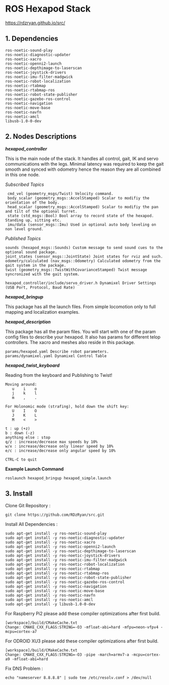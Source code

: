 # ROS Hexapod Stack

https://rdzryan.github.io/src/

## 1. Dependencies

```
ros-noetic-sound-play
ros-noetic-diagnostic-updater
ros-noetic-xacro
ros-noetic-openni2-launch
ros-noetic-depthimage-to-laserscan
ros-noetic-joystick-drivers
ros-noetic-imu-filter-madgwick
ros-noetic-robot-localization
ros-noetic-rtabmap
ros-noetic-rtabmap-ros
ros-noetic-robot-state-publisher
ros-noetic-gazebo-ros-control
ros-noetic-navigation
ros-noetic-move-base
ros-noetic-navfn
ros-noetic-amcl
libusb-1.0-0-dev
```

## 2. Nodes Descriptions

**_hexapod_controller_**

This is the main node of the stack. It handles all control, gait, IK and servo communications with the legs. Minimal latency was required to keep the gait smooth and synced with odometry hence the reason they are all combined in this one node.

*Subscribed Topics*

     cmd_vel (geometry_msgs/Twist) Velocity command. 
     body_scalar (geometry_msgs::AccelStamped) Scalar to modifiy the orientation of the body.
     head_scalar (geometry_msgs::AccelStamped) Scalar to modifiy the pan and tilt of the optional turret.
     state (std_msgs::Bool) Bool array to record state of the hexapod. Standing up, sitting etc.
     imu/data (sensor_msgs::Imu) Used in optional auto body leveling on non level ground.
     
*Published Topics*

    sounds (hexapod_msgs::Sounds) Custom message to send sound cues to the optional sound package.
    joint_states (sensor_msgs::JointState) Joint states for rviz and such.
    odometry/calculated (nav_msgs::Odometry) Calculated odometry from the gait system in the package.
    twist (geometry_msgs::TwistWithCovarianceStamped) Twist message syncronized with the gait system. 
     
```
hexapod_controller/include/servo_driver.h Dynamixel Driver Settings (USB Port, Protocol, Baud Rate)
```


**_hexapod_bringup_**

This package has all the launch files. From simple locomotion only to full mapping and localization examples. 

**_hexapod_description_**

This package has all the param files. You will start with one of the param config files to describe your hexapod. It also has params for different telop controllers. The xacro and meshes also reside in this package.

```
params/hexapod.yaml Describe robot parameters.
params/dynamixel.yaml Dynamixel Control Table
```

**_hexapod_twist_keyboard_**

Reading from the keyboard and Publishing to Twist!

```
Moving around:
   u    i    o
   j    k    l
   m    ,    .
   ```

```
For Holonomic mode (strafing), hold down the shift key:
   U    I    O
   J    K    L
   M    <    >
   ```

```
t : up (+z)
b : down (-z)
anything else : stop
q/z : increase/decrease max speeds by 10%
w/x : increase/decrease only linear speed by 10%
e/c : increase/decrease only angular speed by 10%
```

```CTRL-C to quit```


**Example Launch Command**
```
roslaunch hexapod_bringup hexapod_simple.launch
```
## 3. Install

Clone Git Repository :
```
git clone https://github.com/RDzRyan/src.git
```

Install All Dependencies :
```
sudo apt-get install -y ros-noetic-sound-play
sudo apt-get install -y ros-noetic-diagnostic-updater
sudo apt-get install -y ros-noetic-xacro
sudo apt-get install -y ros-noetic-openni2-launch
sudo apt-get install -y ros-noetic-depthimage-to-laserscan
sudo apt-get install -y ros-noetic-joystick-drivers
sudo apt-get install -y ros-noetic-imu-filter-madgwick
sudo apt-get install -y ros-noetic-robot-localization
sudo apt-get install -y ros-noetic-rtabmap
sudo apt-get install -y ros-noetic-rtabmap-ros
sudo apt-get install -y ros-noetic-robot-state-publisher
sudo apt-get install -y ros-noetic-gazebo-ros-control
sudo apt-get install -y ros-noetic-navigation
sudo apt-get install -y ros-noetic-move-base
sudo apt-get install -y ros-noetic-navfn
sudo apt-get install -y ros-noetic-amcl
sudo apt-get install -y libusb-1.0-0-dev
```

For Raspberry Pi2 please add these compiler optimizations after first build.
```
[workspace]/build/CMakeCache.txt
Change: CMAKE_CXX_FLAGS:STRING=-O3 -mfloat-abi=hard -mfpu=neon-vfpv4 -mcpu=cortex-a7
```

For ODROID XU3 please add these compiler optimizations after first build.
```
[workspace]/build/CMakeCache.txt
Change: CMAKE_CXX_FLAGS:STRING=-O3 -pipe -march=armv7-a -mcpu=cortex-a9 -mfloat-abi=hard
```

Fix DNS Problem :
```
echo "nameserver 8.8.8.8" | sudo tee /etc/resolv.conf > /dev/null
```